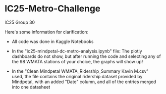 # IC25-Metro-Challenge
IC25 Group 30

Here's some information for clarification:

- All code was done in Kaggle Notebooks
  
- In the "ic25-mindpetal-dc-metro-analysis.ipynb" file: The plotly dashboards do not show, but after running the code and selecting any of the 98 WMATA stations of your choice, the graphs  will show up!

- In the "Clean Mindpetal WMATA_Ridership_Summary Kavin M.csv" used, the file contains the original ridership dataset provided by Mindpetal, with an added "Date" column, and all of the entries merged into one datasheet
